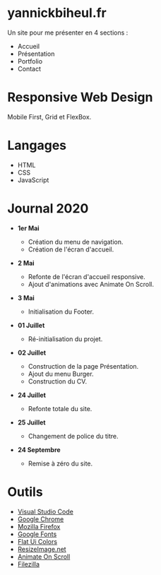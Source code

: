 # yannickbiheul.fr

Un site pour me présenter en 4 sections :

* Accueil
* Présentation
* Portfolio
* Contact

# Responsive Web Design

Mobile First, Grid et FlexBox.


# Langages

* HTML
* CSS
* JavaScript

# Journal 2020

* **1er Mai**
    * Création du menu de navigation.
    * Création de l'écran d'accueil.

* **2 Mai**
    * Refonte de l'écran d'accueil responsive.
    * Ajout d'animations avec Animate On Scroll.

* **3 Mai**
    * Initialisation du Footer.

* **01 Juillet**
    * Ré-initialisation du projet.

* **02 Juillet**
    * Construction de la page Présentation.
    * Ajout du menu Burger.
    * Construction du CV.

* **24 Juillet**
    * Refonte totale du site.

* **25 Juillet**
    * Changement de police du titre.

* **24 Septembre**
    * Remise à zéro du site.

# Outils

* [Visual Studio Code](https://code.visualstudio.com/)
* [Google Chrome](https://www.google.fr/chrome/)
* [Mozilla Firefox](https://www.mozilla.org/fr/firefox/new/)
* [Google Fonts](https://fonts.google.com/)
* [Flat Ui Colors](https://flatuicolors.com/)
* [ResizeImage.net](https://resizeimage.net/)
* [Animate On Scroll](https://michalsnik.github.io/aos/)
* [Filezilla](https://filezilla-project.org/)
